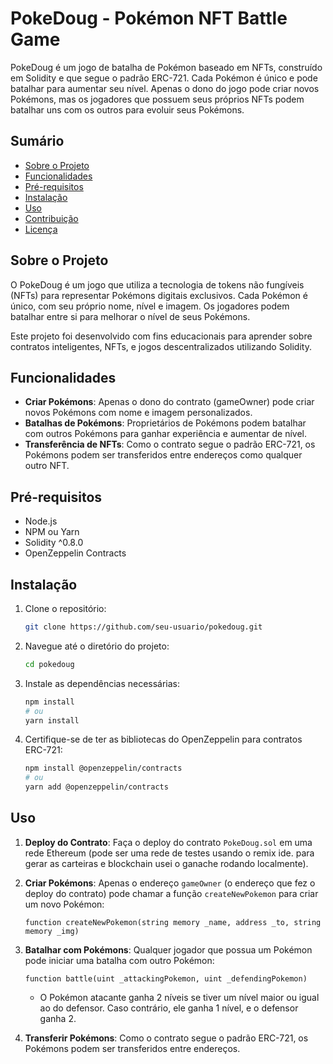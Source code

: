 # PokeDoug - Pokémon NFT Battle Game

PokeDoug é um jogo de batalha de Pokémon baseado em NFTs, construído em Solidity e que segue o padrão ERC-721. Cada Pokémon é único e pode batalhar para aumentar seu nível. Apenas o dono do jogo pode criar novos Pokémons, mas os jogadores que possuem seus próprios NFTs podem batalhar uns com os outros para evoluir seus Pokémons.

## Sumário
- [Sobre o Projeto](#sobre-o-projeto)
- [Funcionalidades](#funcionalidades)
- [Pré-requisitos](#pré-requisitos)
- [Instalação](#instalação)
- [Uso](#uso)
- [Contribuição](#contribuição)
- [Licença](#licença)

## Sobre o Projeto

O PokeDoug é um jogo que utiliza a tecnologia de tokens não fungíveis (NFTs) para representar Pokémons digitais exclusivos. Cada Pokémon é único, com seu próprio nome, nível e imagem. Os jogadores podem batalhar entre si para melhorar o nível de seus Pokémons.

Este projeto foi desenvolvido com fins educacionais para aprender sobre contratos inteligentes, NFTs, e jogos descentralizados utilizando Solidity.

## Funcionalidades

- **Criar Pokémons**: Apenas o dono do contrato (gameOwner) pode criar novos Pokémons com nome e imagem personalizados.
- **Batalhas de Pokémons**: Proprietários de Pokémons podem batalhar com outros Pokémons para ganhar experiência e aumentar de nível.
- **Transferência de NFTs**: Como o contrato segue o padrão ERC-721, os Pokémons podem ser transferidos entre endereços como qualquer outro NFT.

## Pré-requisitos

- Node.js
- NPM ou Yarn
- Solidity ^0.8.0
- OpenZeppelin Contracts

## Instalação

1. Clone o repositório:
    ```bash
    git clone https://github.com/seu-usuario/pokedoug.git
    ```
   
2. Navegue até o diretório do projeto:
    ```bash
    cd pokedoug
    ```

3. Instale as dependências necessárias:
    ```bash
    npm install
    # ou
    yarn install
    ```

4. Certifique-se de ter as bibliotecas do OpenZeppelin para contratos ERC-721:
    ```bash
    npm install @openzeppelin/contracts
    # ou
    yarn add @openzeppelin/contracts
    ```

## Uso

1. **Deploy do Contrato**:
    Faça o deploy do contrato `PokeDoug.sol` em uma rede Ethereum (pode ser uma rede de testes usando o remix ide. para gerar as carteiras e blockchain usei o ganache rodando localmente).

2. **Criar Pokémons**:
    Apenas o endereço `gameOwner` (o endereço que fez o deploy do contrato) pode chamar a função `createNewPokemon` para criar um novo Pokémon:
    ```solidity
    function createNewPokemon(string memory _name, address _to, string memory _img)
    ```

3. **Batalhar com Pokémons**:
    Qualquer jogador que possua um Pokémon pode iniciar uma batalha com outro Pokémon:
    ```solidity
    function battle(uint _attackingPokemon, uint _defendingPokemon)
    ```
    - O Pokémon atacante ganha 2 níveis se tiver um nível maior ou igual ao do defensor. Caso contrário, ele ganha 1 nível, e o defensor ganha 2.

4. **Transferir Pokémons**:
    Como o contrato segue o padrão ERC-721, os Pokémons podem ser transferidos entre endereços.
